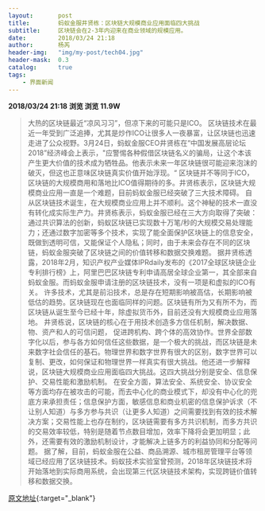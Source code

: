```yaml
---
layout:       post
title:        蚂蚁金服井贤栋：区块链大规模商业应用面临四大挑战
subtitle:     区块链会在2-3年内迎来在商业领域的规模应用。
date:         2018/03/24 21:18
author:       杨芮
header-img:   "img/my-post/tech04.jpg"
header-mask:  0.3
catalog:      true
tags:
    - 界面新闻
---
```


**2018/03/24 21:18**  **浏览 浏览 11.9W**

> 大热的区块链最近“凉风习习”，但凉下来的可能只是ICO。
区块链技术在最近一年受到广泛追捧，尤其是炒作ICO让很多人一夜暴富，让区块链也迅速走进了公众视野。3月24日，蚂蚁金服CEO井贤栋在“中国发展高层论坛2018”经济峰会上表示，"应警惕各种假借区块链名义的骗局，让这个本该产生更大价值的技术成为牺牲品。他表示未来一年区块链很可能迎来泡沫的破灭，但这也正意味区块链真实价值开始浮现。“
区块链并不等同于ICO，区块链的大规模商用和落地比ICO值得期待的多。井贤栋表示，区块链大规模商业应用一直是一个难题，目前蚂蚁金服已经突破了三大技术障碍。
自从区块链技术诞生，在大规模商业应用上并不顺利。这个神秘的技术一直没有转化成实际生产力。井贤栋表示，蚂蚁金服已经在三大方向取得了突破：通过共识算法的创新，蚂蚁区块链已实现数十万笔/秒的大规模交易处理能力；还通过数字加密等多个技术，实现了能全面保护区块链上的信息安全，既做到透明可信，又能保证个人隐私；同时，由于未来会存在不同的区块链，蚂蚁金服突破了区块链之间的价值转移和数据交换难题。
据井贤栋透露，2018年2月，知识产权产业媒体IPRdaily发布的《2017全球区块链企业专利排行榜》上，阿里巴巴区块链专利申请高居全球企业第一，其全部来自蚂蚁金服。而蚂蚁金服申请注册的区块链技术，没有一项是和虚拟的ICO有关。
许多技术，尤其是前沿技术，总是存在短期影响被高估，长期影响被低估的趋势。区块链现在也面临同样的问题。区块链有所为又有所不为，而区块链从诞生至今已经十年，除虚拟货币外，目前还没有大规模商业应用落地。
井贤栋说，区块链的核心在于用技术创造多方信任机制，解决数据、物、资产和人的可信问题， 促进跨机构、跨个体的高效协作。世界全部数字化以后，参与各方如何信任这些数据，是一个极大的挑战，而区块链是未来数字社会信任的基石。物理世界和数字世界有很大的区别，数字世界可以复制、更改，如何保证和物理世界一样真实有很大挑战。他还进一步解释说，区块链大规模商业应用面临四大挑战。这四大挑战分别是安全、信息保护、交易性能和激励机制。
在安全方面，算法安全、系统安全、协议安全等方面均存在被攻击的可能，而去中心化的商业模式下，却没有中心化的兜底方来承担责任；信息保护方面，敏感信息和商业机密的信息保护诉求（不让别人知道）与多方参与共识（让更多人知道）之间需要找到有效的技术解决方案；交易性能上也存在制约，区块链需要有多方共识机制，而多方共识的交易效率较低，特别是随着节点数目增加，效率下降将会更加明显；此外，还需要有效的激励机制设计，才能解决上链多方的利益协同和分配等问题。
据了解，目前，蚂蚁金服在公益、商品溯源、城市租房管理平台等领域已经应用了区块链技术。蚂蚁技术实验室曾预测，2018年区块链技术将开始落地到实际商用系统，会出现第三代区块链技术架构，实现跨链价值转移和数据交换。



[原文地址](http://www.jiemian.com/article/2011276.html){:target="_blank"}


